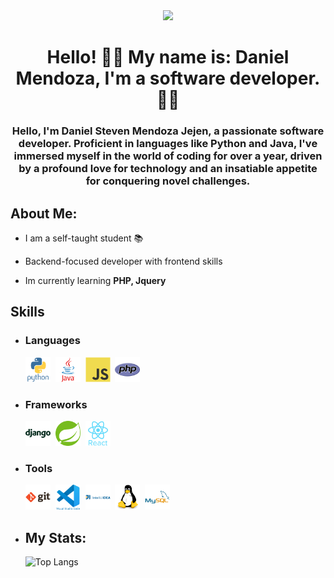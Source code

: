<div id= "header" align="center">
    <img src= "https://media.giphy.com/media/RbDKaczqWovIugyJmW/giphy.gif" width="200"/>
    <h1 align="center">Hello! 👋🏻 My name is: Daniel Mendoza, I'm a software developer. 👨‍💻</h1>
    <h3 align="center">Hello, I'm Daniel Steven Mendoza Jejen, a passionate software developer. Proficient in languages like Python and Java, I've immersed myself in the world of coding for over a year, driven by a profound love for technology and an insatiable appetite for conquering novel challenges.</h3>
</div>

## About Me:

- I am a self-taught student  📚 

- Backend-focused developer with frontend skills

- Im currently learning **PHP, Jquery**

## Skills

- ### Languages

  <div>
  	<img src = "https://github.com/devicons/devicon/blob/master/icons/python/python-original-wordmark.svg" title="Python" width="40" height="40"/>&nbsp;
    <img src = "https://github.com/devicons/devicon/blob/master/icons/java/java-original-wordmark.svg" title="Java" width="40" height="40"/>&nbsp;
  	<img src = "https://github.com/devicons/devicon/blob/master/icons/javascript/javascript-original.svg" title="JavaScript" width="40" height="40"/>&nbsp;
    <img src = "https://github.com/devicons/devicon/blob/master/icons/php/php-original.svg" title="PHP" width="40" height="40"/>&nbsp;
  </div>

- ### Frameworks

  <div>
        <img src = "https://github.com/devicons/devicon/blob/master/icons/django/django-plain-wordmark.svg" title="django" width="40" height="40"/>&nbsp;
        <img src = "https://github.com/devicons/devicon/blob/master/icons/spring/spring-original.svg" title="Spring" width="40" height="40"/>&nbsp;
        <img src = "https://github.com/devicons/devicon/blob/master/icons/react/react-original-wordmark.svg" title="React" width="40" height="40"/>&nbsp;
  </div>

- ### Tools
  
  <div>
  	<img src = "https://github.com/devicons/devicon/blob/master/icons/git/git-original-wordmark.svg" title="Git" width="40" height="40"/>&nbsp;
    <img src = "https://github.com/devicons/devicon/blob/master/icons/vscode/vscode-original-wordmark.svg" title="VScode" width="40" height="40"/>&nbsp;
  	<img src = "https://github.com/devicons/devicon/blob/master/icons/intellij/intellij-original-wordmark.svg" title="IntelliJIDEA" width="40" height="40"/>&nbsp;
    <img src = "https://github.com/devicons/devicon/blob/master/icons/linux/linux-original.svg" title="Linux" width="40" height="40"/>&nbsp;
    <img src = "https://github.com/devicons/devicon/blob/master/icons/mysql/mysql-original-wordmark.svg" title="MySql" width="40" height="40"/>&nbsp;
  </div>

- ## My Stats:

  ![Top Langs](https://github-readme-stats.vercel.app/api/top-langs/?username=DaniMendozax&theme=tokyonight)
